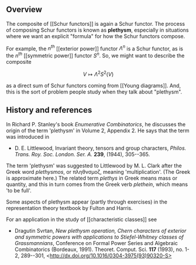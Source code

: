 ## Overview

The composite of [[Schur functors]] is again a Schur functor.  The process of composing Schur functors is known as **plethysm**, especially in situations where we want an explicit "formula" for how the Schur functors compose.

For example, the $n^{th}$ [[exterior power]] functor $\Lambda^n$ is a Schur functor, as is the $n^{th}$ [[symmetric power]] functor $S^n$.  So, we might want to describe the composite

$$  V \mapsto \Lambda^2 S^2(V) $$

as a direct sum of Schur functors coming from [[Young diagrams]].    And, this is the sort of problem people study when they talk about "plethysm".

## History and references

In Richard P. Stanley's book _Enumerative Combinatorics_, he discusses the origin of the term 'plethysm' in Volume 2, Appendix 2.  He says that the term was introduced in 

* D. E.  Littlewood, Invariant theory, tensors and group characters, _Philos. Trans. Roy. Soc. London. Ser. A._ **239**, (1944), 305--365.

The term 'plethysm' was suggested to Littlewood by M. L. Clark after the Greek word _plethysmos_, or &#960;&#955;&#951;&#952;&#957;&#963;&#956;o&#950;, meaning 'multiplication'.  (The Greek is approximate here.)  The related term _plethys_ in Greek means mass or quantity, and this in turn comes from the Greek verb _plethein_, which means 'to be full'.

Some aspects of plethysm appear (partly through exercises) in the representation theory textbook by Fulton and Harris. 

For an application in the study of [[characteristic classes]] see

* Dragutin Svrtan, _New plethysm operation, Chern characters of exterior and symmetric powers with applications to Stiefel-Whitney classes of Grassmannians_, Conference on Formal Power Series and Algebraic Combinatorics (Bordeaux, 1991).  Theoret. Comput. Sci.  __117__ (1993),  no. 1-2, 289--301, &lt;http://dx.doi.org/10.1016/0304-3975(93)90320-S>